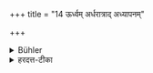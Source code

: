 +++
title = "14 ऊर्ध्वम् अर्धरात्राद् अध्यापनम्"

+++

<details><summary>Bühler</summary>

14. After midnight he may teach.
</details>

<details><summary>हरदत्त-टीका</summary>

## सूत्रम्
ऊर्ध्वमर्धरात्रादध्यापनम् ॥ १४ ॥  
## टिप्पनी
अयमपि प्रतिप्रसवः । निशायामपि षोडश्या नाडिकाया आरभ्याध्यापनं भवतीति ॥१४॥
</details>
